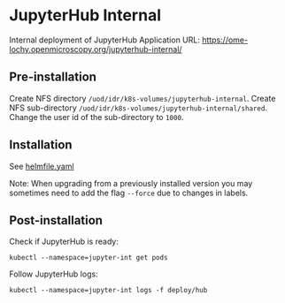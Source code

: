 # JupyterHub Internal

Internal deployment of JupyterHub
Application URL: https://ome-lochy.openmicroscopy.org/jupyterhub-internal/


## Pre-installation

Create NFS directory `/uod/idr/k8s-volumes/jupyterhub-internal`.
Create NFS sub-directory `/uod/idr/k8s-volumes/jupyterhub-internal/shared`.
Change the user id of the sub-directory to `1000`.


## Installation

See [helmfile.yaml](../helmfile.yaml)

Note: When upgrading from a previously installed version you may sometimes need to add the flag `--force` due to changes in labels.


## Post-installation

Check if JupyterHub is ready:

    kubectl --namespace=jupyter-int get pods

Follow JupyterHub logs:

    kubectl --namespace=jupyter-int logs -f deploy/hub
